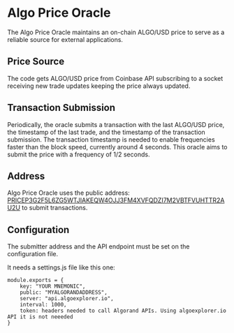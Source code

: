 # Algo Price Oracle

The Algo Price Oracle maintains an on-chain ALGO/USD price to serve as a reliable source for external applications.

## Price Source

The code gets ALGO/USD price from Coinbase API subscribing to a socket receiving new trade updates keeping the price always updated.

## Transaction Submission

Periodically, the oracle submits a transaction with the last ALGO/USD price, the timestamp of the last trade, and the timestamp of the transaction submission. The transaction timestamp is needed to enable frequencies faster than the block speed, currently around 4 seconds.
This oracle aims to submit the price with a frequency of 1/2 seconds. 

## Address

Algo Price Oracle uses the public address: [PRICEP3G2F5L6ZG5WTJIAKEQW4OJJ3FM4XVFQDZI7M2VBTFVUHTTR2AU2U](http://algoexplorer.io/address/PRICEP3G2F5L6ZG5WTJIAKEQW4OJJ3FM4XVFQDZI7M2VBTFVUHTTR2AU2U) to submit transactions.

## Configuration

The submitter address and the API endpoint must be set on the configuration file.

It needs a settings.js file like this one:

```
module.exports = {
	key: "YOUR MNEMONIC",
	public: "MYALGORANDADDRESS",
	server: "api.algoexplorer.io",
	interval: 1000,
	token: headers needed to call Algorand APIs. Using algoexplorer.io API it is not neeeded
}
```
